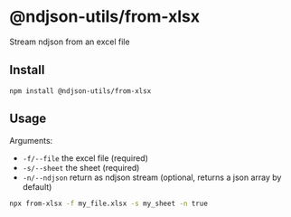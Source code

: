 # @ndjson-utils/from-xlsx

Stream ndjson from an excel file

## Install

```
npm install @ndjson-utils/from-xlsx
```

## Usage

Arguments:

* `-f/--file` the excel file (required)
* `-s/--sheet` the sheet (required)
* `-n/--ndjson` return as ndjson stream (optional, returns a json array by default)

```bash
npx from-xlsx -f my_file.xlsx -s my_sheet -n true
```

